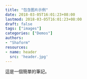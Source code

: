 ```yaml
---
title: "包含图片示例"
date: 2018-03-05T16:01:23+08:00
lastmod: 2018-03-05T16:01:23+08:00
draft: false
tags: ["images"]
categories: ["Demos"]
authors:
- "Shaform"
resources:
- name: header
  src: 'header.jpg'
---
```


這是一個簡單的筆記。
